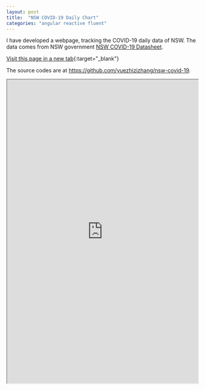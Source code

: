 ```yaml
---
layout: post
title:  "NSW COVID-19 Daily Chart"
categories: "angular reactive fluent"
---
```


I have developed a webpage, tracking the COVID-19 daily data of NSW. The data comes from NSW government [NSW COVID-19 Datasheet](https://data.nsw.gov.au/data/dataset/aefcde60-3b0c-4bc0-9af1-6fe652944ec2/resource/21304414-1ff1-4243-a5d2-f52778048b29/download/covid-19-cases-by-notification-date-and-postcode-local-health-district-and-local-government-area.csv). 

[Visit this page in a new tab](https://yuezhizizhang.github.io/nsw-covid-19){:target="_blank"}

The source codes are at <a href="https://github.com/yuezhizizhang/nsw-covid-19" target="_blank">https://github.com/yuezhizizhang/nsw-covid-19</a>.

<iframe
  src="https://yuezhizizhang.github.io/nsw-covid-19"
  style="width:100%; height:800px;"
></iframe>